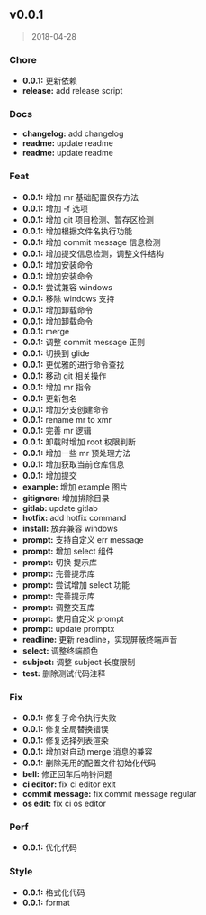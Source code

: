 
<a name="v0.0.1"></a>
## v0.0.1

> 2018-04-28

### Chore

* **0.0.1:** 更新依赖
* **release:** add release script

### Docs

* **changelog:** add changelog
* **readme:** update readme
* **readme:** update readme

### Feat

* **0.0.1:** 增加 mr 基础配置保存方法
* **0.0.1:** 增加 -f 选项
* **0.0.1:** 增加 git 项目检测、暂存区检测
* **0.0.1:** 增加根据文件名执行功能
* **0.0.1:** 增加 commit message 信息检测
* **0.0.1:** 增加提交信息检测，调整文件结构
* **0.0.1:** 增加安装命令
* **0.0.1:** 增加安装命令
* **0.0.1:** 尝试兼容 windows
* **0.0.1:** 移除 windows 支持
* **0.0.1:** 增加卸载命令
* **0.0.1:** 增加卸载命令
* **0.0.1:** merge
* **0.0.1:** 调整 commit message 正则
* **0.0.1:** 切换到 glide
* **0.0.1:** 更优雅的进行命令查找
* **0.0.1:** 移动 git 相关操作
* **0.0.1:** 增加 mr 指令
* **0.0.1:** 更新包名
* **0.0.1:** 增加分支创建命令
* **0.0.1:** rename mr to xmr
* **0.0.1:** 完善 mr 逻辑
* **0.0.1:** 卸载时增加 root 权限判断
* **0.0.1:** 增加一些 mr 预处理方法
* **0.0.1:** 增加获取当前仓库信息
* **0.0.1:** 增加提交
* **example:** 增加 example 图片
* **gitignore:** 增加排除目录
* **gitlab:** update gitlab
* **hotfix:** add hotfix command
* **install:** 放弃兼容 windows
* **prompt:** 支持自定义 err message
* **prompt:** 增加 select 组件
* **prompt:** 切换 提示库
* **prompt:** 完善提示库
* **prompt:** 尝试增加 select 功能
* **prompt:** 完善提示库
* **prompt:** 调整交互库
* **prompt:** 使用自定义 prompt
* **prompt:** update promptx
* **readline:** 更新 readline，实现屏蔽终端声音
* **select:** 调整终端颜色
* **subject:** 调整 subject 长度限制
* **test:** 删除测试代码注释

### Fix

* **0.0.1:** 修复子命令执行失败
* **0.0.1:** 修复全局替换错误
* **0.0.1:** 修复选择列表渲染
* **0.0.1:** 增加对自动 merge 消息的兼容
* **0.0.1:** 删除无用的配置文件初始化代码
* **bell:** 修正回车后响铃问题
* **ci editor:** fix ci editor exit
* **commit message:** fix commit message regular
* **os edit:** fix ci os editor

### Perf

* **0.0.1:** 优化代码

### Style

* **0.0.1:** 格式化代码
* **0.0.1:** format


